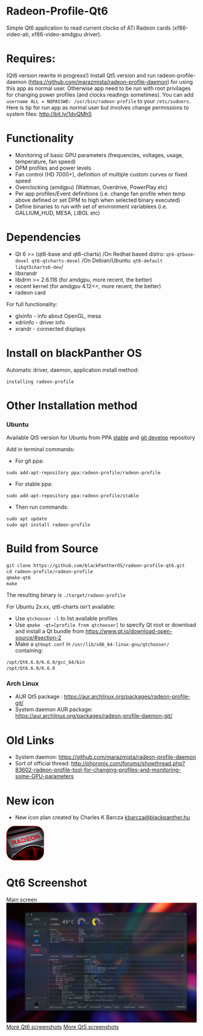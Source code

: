 # Radeon-Profile-Qt6
Simple Qt6 application to read current clocks of ATi Radeon cards (xf86-video-ati, xf86-video-amdgpu driver).

# Requires: 
(Qt6 version rewrite in progress!)
Install Qt5 version and run radeon-profile-daemon (https://github.com/marazmista/radeon-profile-daemon) for using this app as normal user. Otherwise app need to be run with root privilages for changing power profiles (and clocks readings sometimes). You can add `username ALL = NOPASSWD: /usr/bin/radeon-profile` to your `/etc/sudoers`. Here is tip for run app as normal user but involves change permissions to system files: http://bit.ly/1dvQMhS

# Functionality

* Monitoring of basic GPU parameters (frequencies, voltages, usage, temperature, fan speed)
* DPM profiles and power levels
* Fan control (HD 7000+), definition of multiple custom curves or fixed speed
* Overclocking (amdgpu) (Wattman, Overdrive, PowerPlay etc)
* Per app profiles/Event definitions (i.e. change fan profile when temp above defined or set DPM to high when selected binary executed)
* Define binaries to run with set of environment variablees (i.e. GALLIUM_HUD, MESA, LIBGL etc)

# Dependencies

* Qt 6 >= (qt6-base and qt6-charts) 
 /On Redhat based distro: `qt6-qtbase-devel qt6-qtcharts-devel`
 /On Debian/Ubuntu: `qt6-default libqt5charts6-dev`/
* libxrandr
* libdrm >= 2.6.116 (for amdgpu, more recent, the better)
* recent kernel (for amdgpu 4.12<=, more recent, the better)
* radeon card

For full functionality:
* glxinfo - info about OpenGL, mesa
* xdriinfo - driver info
* xrandr - connected displays

# Install on blackPanther OS
Automatic driver, daemon, application install method:
```
installing radeon-profile
```
# Other Installation method
### Ubuntu 
Available Qt5 version for Ubuntu from PPA [stable](https://launchpad.net/~radeon-profile/+archive/ubuntu/stable) and [git develop](https://launchpad.net/~radeon-profile/+archive/ubuntu/radeon-profile) repository

Add in terminal commands:

* For git ppa: 
```
sudo add-apt-repository ppa:radeon-profile/radeon-profile
```
* For stable ppa: 
```
sudo add-apt-repository ppa:radeon-profile/stable
```
* Then run commands:
```
sudo apt update
sudo apt install radeon-profile
```
# Build from Source

```
git clone https://github.com/blackPantherOS/radeon-profile-qt6.git
cd radeon-profile/radeon-profile
qmake-qt6
make 
```

The resulting binary is `./target/radeon-profile`

For Ubuntu 2x.xx, qt6-charts isn't available:
* Use `qtchooser -l` to list available profiles
* Use `qmake -qt=[profile from qtchooser]` to specify Qt root or download and install a Qt bundle from https://www.qt.io/download-open-source/#section-2
* Make a `qt6opt.conf` in `/usr/lib/x86_64-linux-gnu/qtchooser/` containing:

```
/opt/Qt6.6.0/6.6.0/gcc_64/bin
/opt/Qt6.6.0/6.6.0
```
### Arch Linux 
* AUR Qt5 package : https://aur.archlinux.org/packages/radeon-profile-git/
* System daemon AUR package: https://aur.archlinux.org/packages/radeon-profile-daemon-git/
# Old Links

* System daemon: https://github.com/marazmista/radeon-profile-daemon
* Sort of official thread: http://phoronix.com/forums/showthread.php?83602-radeon-profile-tool-for-changing-profiles-and-monitoring-some-GPU-parameters

# New icon
 
* New icon plan created by Charles K Barcza <kbarcza@blackpanther.hu> 
<img src="extra/radeon-profile.png" width="100">

# Qt6 Screenshot

Main screen
![Main screen](extra/radeon-profile-qt6.png)
[More Qt6 screenshots](extra/)
[More Qt5 screenshots](http://imgur.com/a/DMRr9)
